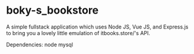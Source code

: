 # boky-s_bookstore

A simple fullstack application which uses Node JS, Vue JS, and Express.js to bring you a lovely little emulation of itbooks.store/'s API.

Dependencies:
node
mysql

